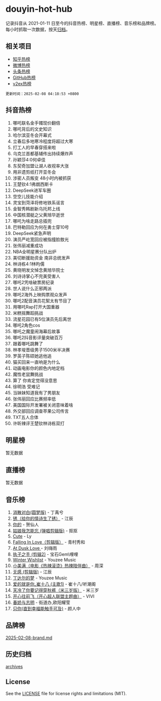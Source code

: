 # douyin-hot-hub

记录抖音从 2021-01-11 日至今的抖音热榜、明星榜、直播榜、音乐榜和品牌榜。每小时抓取一次数据，按天[归档](archives)。

## 相关项目

- [知乎热榜](https://github.com/lonnyzhang423/zhihu-hot-hub)
- [微博热榜](https://github.com/lonnyzhang423/weibo-hot-hub)
- [头条热榜](https://github.com/lonnyzhang423/toutiao-hot-hub)
- [GitHub热榜](https://github.com/lonnyzhang423/github-hot-hub)
- [v2ex热榜](https://github.com/lonnyzhang423/v2ex-hot-hub)


`更新时间：2025-02-08 04:18:53 +0800`

## 抖音热榜

1. 哪吒联名金手镯现价翻倍
1. 哪吒背后的文史知识
1. 哈尔滨亚冬会开幕式
1. 立春后多地寒冷程度将超过大寒
1. 打工人的早春穿搭来啦
1. 乌克兰首都基辅传出持续爆炸声
1. 孙颖莎4:0何卓佳
1. 东契奇加盟让湖人收视率大涨
1. 用非遗剪纸打开亚冬会
1. 涉密人员叛变 48小时内被抓获
1. 王楚钦4:1弗朗西斯卡
1. DeepSeek进军车圈
1. 空空儿技能介绍
1. 灵宝到菏泽将修地铁系谣言
1. 金智秀韩剧新乌托邦上线
1. 中国核潜艇之父黄旭华逝世
1. 哪吒为啥走路总插兜
1. 巴特勒回应为何在勇士穿10号
1. DeepSeek紧急声明
1. 演员严屹宽回应被指撞脸敖光
1. 张伟丽减重成功
1. NBA全明星赛分队出炉
1. 美切断援助资金 南非总统发声
1. 林诗栋4:1林昀儒
1. 黄晓明发文悼念黄旭华院士
1. 刘诗诗掌心不完美受害人
1. 哪吒2凭啥破票房纪录
1. 世人说什么正邪两派
1. 哪吒2海外上映购票观众发声
1. 哪吒2配音演员花絮太有节目了
1. 用哪吒Rap打开大国重器
1. 米糕摇舞蹈挑战
1. 流星花园已有5位演员先后离世
1. 哪吒2角色cos
1. 哪吒之魔童闹海幕后故事
1. 哪吒2抖音影评量突破百万
1. 跟着哪吒跳舞了
1. 林孝埈晋级男子1500米半决赛
1. 罗英子陈硕她逃他追
1. 猫买回来一直响是为什么
1. 动画电影你的颜色内地定档
1. 魔性老鼠舞挑战
1. 算了 你肯定觉得没意思
1. 徐明浩 受难记
1. 当妹妹知道我有了男朋友
1. 张伟丽回应比赛频率低
1. 美国国际开发署被关闭意味着啥
1. 外交部回应调查苹果公司传言
1. TXT五人合体
1. 许昕辣评王楚钦林诗栋双打

## 明星榜

暂无数据

## 直播榜

暂无数据

## 音乐榜

1. [消散对白(圆梦版)](https://sf5-hl-cdn-tos.douyinstatic.com/obj/tos-cn-ve-2774/og4jB5I5IizzoZVAAAzWgBMAsMDWoArfwBOiFs) - 丁禹兮
1. [锈（给你的情诗生了锈）](https://sf5-hl-cdn-tos.douyinstatic.com/obj/tos-cn-ve-2774/o8a1PBtVqIYbPEGK6e5A4egedVMdm3fCIz6bbE) - 江辰
1. [你的](https://sf5-hl-cdn-tos.douyinstatic.com/obj/tos-cn-ve-2774/oYuIeKf42jB7sEV6B2upMdpYAgfrQWj0FeRegh) - 贺仙人
1. [姑娘我怎能忘 (弹唱剪辑版)](https://sf5-hl-cdn-tos.douyinstatic.com/obj/tos-cn-ve-2774/okamwrBGEMz6illuEofAsMV4yzF5tVWbBiA5AI) - 抠抠
1. [Cute](https://sf3-cdn-tos.douyinstatic.com/obj/tos-cn-ve-2774/o4IbIzHWKAAB4wsS5qMBRiiAlEBGTpQRNfFvuo) - Ly
1. [Falling In Love（剪辑版）](https://sf5-hl-cdn-tos.douyinstatic.com/obj/tos-cn-ve-2774/o8ajpA8zzgBPahbBIO8AcKGBLJezFCRd1wfP9f) - 青村秀和
1. [ At Dusk  Love ](https://sf5-hl-cdn-tos.douyinstatic.com/obj/tos-cn-ve-2774/o8CrpCf5CaYgI4ZrtQgMQAFEfuGqNnRSDQAPBc) - 刘嗨雨
1. [执子之手 (剪辑2)](https://sf5-hl-cdn-tos.douyinstatic.com/obj/tos-cn-ve-2774/oUoZLQjCc31XzqsBnBQUNgeKtYPBcgbFDwtfcu) - 宝石Gem\哩哩
1. [Winter Wishlist](https://sf6-cdn-tos.douyinstatic.com/obj/tos-cn-ve-2774/oIIgUOeamCFCVAzxN6MFRLIBlLGpUqQxeeHrLE) - Youzee Music
1. [小美满（电影《热辣滚烫》热辣陪伴曲）](https://sf5-hl-cdn-tos.douyinstatic.com/obj/tos-cn-ve-2774/o0GAn2lSgfZIDUgtevCGDQYnFg4CwnrBaxbTZL) - 周深
1. [无感 (剪辑版)](https://sf6-cdn-tos.douyinstatic.com/obj/tos-cn-ve-2774/o0eIsUzJBDlQaQFC5OFlgbMEZC1TFYBftOBn6p) - 江辰
1. [丁达尔的梦](https://sf5-hl-cdn-tos.douyinstatic.com/obj/tos-cn-ve-2774/oMU3WirUZBVQkAC9ccG5P2IQirziZM2RTInUY) - Youzee Music
1. [爱的就是你_崔十八 (主歌1)](https://sf5-hl-cdn-tos.douyinstatic.com/obj/tos-cn-ve-2774/oI5BO5DhFZ6UTcNCnZaOCBLtZ7WIMQGfgnXf5E) - 崔十八/听潮阁
1. [天冷了你要记得穿秋裤（米三岁版）](https://sf5-hl-cdn-tos.douyinstatic.com/obj/tos-cn-ve-2774/oQlIwVIDWiZ6BQilAorS7MA0AgCkQDvcZAdm1) - 米三岁
1. [开心往前飞（开心超人联盟主题曲）](https://sf5-hl-cdn-tos.douyinstatic.com/obj/tos-cn-ve-2774/9d8fb7c82cf1421fb93a9fe925275e0a) - VIVI
1. [春娇与志明](https://sf5-hl-cdn-tos.douyinstatic.com/obj/tos-cn-ve-2774/e530d8fceb7044b39707d7f9ff54add1) - 街道办,欧阳耀莹
1. [只你(直到幸福能触手可及)](https://sf5-hl-cdn-tos.douyinstatic.com/obj/tos-cn-ve-2774/o0lBkRDzFTeaVSUz3ZZSCBVtZ5DIMQGfgmEAuE) - 颜人中

## 品牌榜

[2025-02-08-brand.md](archives/2025-02-08-brand.md)

## 历史归档

[archives](archives)

## License

See the [LICENSE](LICENSE) file for license rights and limitations (MIT).
